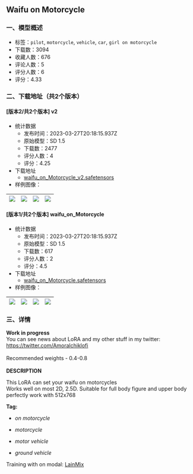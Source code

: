 ## Waifu on Motorcycle 
### 一、模型概述

- 标签：`pilot`, `motorcycle`, `vehicle`, `car`, `girl on motorcycle`
- 下载数：3094
- 收藏人数：676
- 评论人数：5
- 评分人数：6
- 评分：4.33

### 二、下载地址（共2个版本）

#### [版本2/共2个版本] v2

- 统计数据
  - 发布时间：2023-03-27T20:18:15.937Z
  - 原始模型：SD 1.5
  - 下载数：2477
  - 评分人数：4
  - 评分：4.25
- 下载地址
  - [waifu_on_Motorcycle_v2.safetensors](https://civitai.com/api/download/models/30268)
- 样例图像：

| <img src="https://image.civitai.com/xG1nkqKTMzGDvpLrqFT7WA/ebfdcc34-e3fe-4ec5-7822-dd690f841700/width=450/343550.jpeg" /> | <img src="https://image.civitai.com/xG1nkqKTMzGDvpLrqFT7WA/820bfeb1-4f6a-40d0-3e11-8f82432eb400/width=450/343549.jpeg" /> | <img src="https://image.civitai.com/xG1nkqKTMzGDvpLrqFT7WA/312e4be0-6845-4549-fc1c-7d4faf326500/width=450/343548.jpeg" /> | <img src="https://image.civitai.com/xG1nkqKTMzGDvpLrqFT7WA/911b2d80-227f-4d34-340f-4c0f9b3d9100/width=450/343547.jpeg" /> |
| ---- | ---- | ---- | ---- |

#### [版本1/共2个版本] waifu_on_Motorcycle

- 统计数据
  - 发布时间：2023-03-27T20:18:15.937Z
  - 原始模型：SD 1.5
  - 下载数：617
  - 评分人数：2
  - 评分：4.5
- 下载地址
  - [waifu_on_Motorcycle.safetensors](https://civitai.com/api/download/models/29743)
- 样例图像：

| <img src="https://image.civitai.com/xG1nkqKTMzGDvpLrqFT7WA/becfd123-8570-4150-fd44-5e180af8b100/width=450/336721.jpeg" /> | <img src="https://image.civitai.com/xG1nkqKTMzGDvpLrqFT7WA/6e331f42-a10b-4b13-56df-065626004e00/width=450/336726.jpeg" /> | <img src="https://image.civitai.com/xG1nkqKTMzGDvpLrqFT7WA/98e5e508-5e7b-4747-cf98-4e87cf003800/width=450/336725.jpeg" /> | <img src="https://image.civitai.com/xG1nkqKTMzGDvpLrqFT7WA/c44d0e54-625b-4405-99b0-66e2b112b100/width=450/336724.jpeg" /> |
| ---- | ---- | ---- | ---- |


### 三、详情
<p><strong>Work in progress</strong><br />You can see news about LoRA and my other stuff in my twitter: <a target="_blank" rel="ugc" href="https://twitter.com/Amoralchiklofi">https://twitter.com/Amoralchiklofi</a><br /><br />Recommended weights - 0.4-0.8<br /><br /><strong>DESCRIPTION</strong></p><p>This LoRA can set your waifu on motorcycles<br />Works well on most 2D, 2.5D. Suitable for full body figure and upper body<br />perfectly work with 512x768<br /></p><p><strong>Tag:</strong></p><ul><li><p><em>on motorcycle</em></p></li><li><p><em>motorcycle</em></p></li><li><p><em>motor vehicle</em></p></li><li><p><em>ground vehicle</em></p></li></ul><p></p><p>Training with on modal: <a target="_blank" rel="ugc" href="https://civitai.com/models/23880/lainmix">LainMix</a></p>